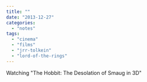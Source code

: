 ```yaml
---
title: ""
date: "2013-12-27"
categories: 
  - "notes"
tags: 
  - "cinema"
  - "films"
  - "jrr-tolkein"
  - "lord-of-the-rings"
---
```


Watching "The Hobbit: The Desolation of Smaug in 3D"
